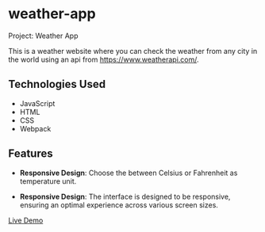 # weather-app

Project: Weather App

This is a weather website where you can check the weather from any city in the world using an api from https://www.weatherapi.com/.

## Technologies Used
- JavaScript
- HTML
- CSS
- Webpack

## Features

- **Responsive Design**: Choose the between Celsius or Fahrenheit as temperature unit.

- **Responsive Design**: The interface is designed to be responsive, ensuring an optimal experience across various screen sizes.

[Live Demo](https://renatoguedes-dev.github.io/weather-app/)
